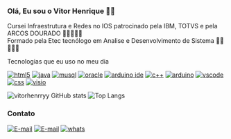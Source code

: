 ### Olá, Eu sou o Vitor Henrique 🙋🏻
Cursei Infraestrutura e Redes no IOS patrocinado pela IBM, TOTVS e pela ARCOS DOURADO 👨‍💻🧑‍🎓✅<br>
Formado pela Etec tecnólogo em Analise e Desenvolvimento de Sistema 👨‍💻🧑‍🎓✅<br>

Tecnologias que eu uso no meu dia<br>

[![html5](https://img.shields.io/badge/HTML5-E34F26?style=for-the-badge&logo=html5&logoColor=white)]()
[![java](https://img.shields.io/badge/JavaScript-323330?style=for-the-badge&logo=javascript&logoColor=F7DF1E)]()
[![musql](https://img.shields.io/badge/MySQL-005C84?style=for-the-badge&logo=mysql&logoColor=white)]()
[![oracle](https://img.shields.io/badge/Oracle-F80000?style=for-the-badge&logo=Oracle&logoColor=white)]()
[![arduino ide](https://img.shields.io/badge/Arduino_IDE-00979D?style=for-the-badge&logo=arduino&logoColor=white)](https://www.tinkercad.com/dashboard)
[![c++](https://img.shields.io/badge/C%2B%2B-00599C?style=for-the-badge&logo=c%2B%2B&logoColor=white)]()
[![arduino](https://img.shields.io/badge/Arduino-00979D?style=for-the-badge&logo=Arduino&logoColor=white)](https://www.tinkercad.com/dashboard)
[![vscode](https://img.shields.io/badge/Visual_Studio_Code-0078D4?style=for-the-badge&logo=visual%20studio%20code&logoColor=white)]()
[![css](https://img.shields.io/badge/CSS-239120?&style=for-the-badge&logo=css3&logoColor=white)]()
[![visio](https://img.shields.io/badge/Microsoft_Visio-3955A3?style=for-the-badgee&logo=microsoft-visio&logoColor=white)]()




![vitorhenrryy GitHub stats](https://github-readme-stats.vercel.app/api?username=vitorhenrryy&show_icons=true&theme=transparent)
![Top Langs](https://github-readme-stats.vercel.app/api/top-langs/?username=vitorhenrryy&layout=compact)

### Contato ### 
[![E-mail](https://img.shields.io/badge/Gmail-D14836?style=for-the-badge&logo=gmail&logoColor=white)]()
[![E-mail](https://img.shields.io/badge/Telegram-2CA5E0?style=for-the-badge&logo=telegram&logoColor=white)]()
[![whats](https://img.shields.io/badge/WhatsApp-25D366?style=for-the-badge&logo=whatsapp&logoColor=white/)]()
